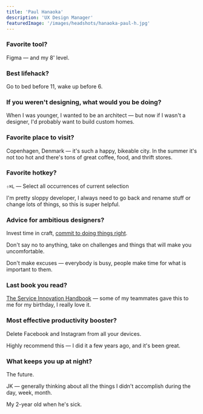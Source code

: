 ```yaml
---
title: 'Paul Hanaoka'
description: 'UX Design Manager'
featuredImage: '/images/headshots/hanaoka-paul-h.jpg'
---
```


### Favorite tool?

Figma &mdash; and my 8' level.

### Best lifehack?

Go to bed before 11, wake up before 6.

### If you weren't designing, what would you be doing?

When I was younger, I wanted to be an architect &mdash; but now if I wasn't a designer, I'd probably want to build custom homes.

### Favorite place to visit?

Copenhagen, Denmark &mdash; it's such a happy, bikeable city. In the summer it's not too hot and there's tons of great coffee, food, and thrift stores.

### Favorite hotkey?

`⇧⌘L` &mdash; Select all occurrences of current selection

I'm pretty sloppy developer, I always need to go back and rename stuff or change lots of things, so this is super helpful.

### Advice for ambitious designers?

Invest time in craft, [commit to doing things right](https://thenextweb.com/apple/2011/10/24/steve-jobs-obsession-with-the-quality-of-the-things-unseen/).

Don't say no to anything, take on challenges and things that will make you uncomfortable.

Don't make excuses &mdash; everybody is busy, people make time for what is important to them.

### Last book you read?

[The Service Innovation Handbook](https://serviceinnovationhandbook.org/) &mdash; some of my teammates gave this to me for my birthday, I really love it.

### Most effective productivity booster?

Delete Facebook and Instagram from all your devices.

Highly recommend this &mdash; I did it a few years ago, and it's been great.

### What keeps you up at night?

The future.

JK &mdash; generally thinking about all the things I didn't accomplish during the day, week, month.

My 2-year old when he's sick.
